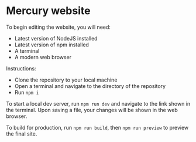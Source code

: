 # Mercury website

To begin editing the website, you will need:

- Latest version of NodeJS installed
- Latest version of npm installed
- A terminal
- A modern web browser

Instructions:

- Clone the repository to your local machine
- Open a terminal and navigate to the directory of the repository
- Run `npm i`

To start a local dev server, run `npm run dev` and navigate to the link shown in the terminal. Upon saving a file, your changes will be shown in the web browser.

To build for production, run `npm run build`, then `npm run preview` to preview the final site.
  
